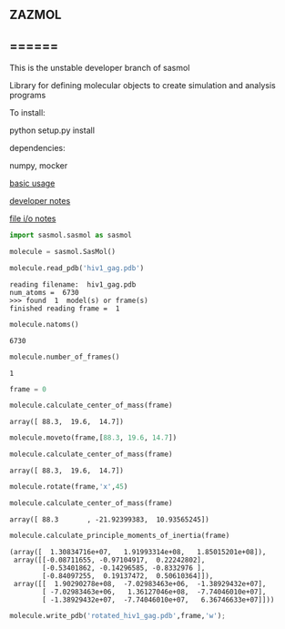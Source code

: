 ## ZAZMOL
## ======

This is the unstable developer branch of sasmol

Library for defining molecular objects to create simulation and analysis programs

To install:

python setup.py install

dependencies:

numpy,
mocker

[basic usage](doc_files/basic_usage.md)

[developer notes](development_tools/notes.md)

[file i/o notes](development_tools/file_io_experiments.md)



```python
import sasmol.sasmol as sasmol
```


```python
molecule = sasmol.SasMol()
```


```python
molecule.read_pdb('hiv1_gag.pdb')
```

    reading filename:  hiv1_gag.pdb
    num_atoms =  6730
    >>> found  1  model(s) or frame(s)
    finished reading frame =  1



```python
molecule.natoms()
```




    6730




```python
molecule.number_of_frames()
```




    1




```python
frame = 0
```


```python
molecule.calculate_center_of_mass(frame)
```




    array([ 88.3,  19.6,  14.7])




```python
molecule.moveto(frame,[88.3, 19.6, 14.7])
```


```python
molecule.calculate_center_of_mass(frame)
```




    array([ 88.3,  19.6,  14.7])




```python
molecule.rotate(frame,'x',45)
```


```python
molecule.calculate_center_of_mass(frame)
```




    array([ 88.3       , -21.92399383,  10.93565245])




```python
molecule.calculate_principle_moments_of_inertia(frame)
```




    (array([  1.30834716e+07,   1.91993314e+08,   1.85015201e+08]),
     array([[-0.08711655, -0.97104917,  0.22242802],
            [-0.53401862, -0.14296585, -0.8332976 ],
            [-0.84097255,  0.19137472,  0.50610364]]),
     array([[  1.90290278e+08,  -7.02983463e+06,  -1.38929432e+07],
            [ -7.02983463e+06,   1.36127046e+08,  -7.74046010e+07],
            [ -1.38929432e+07,  -7.74046010e+07,   6.36746633e+07]]))




```python
molecule.write_pdb('rotated_hiv1_gag.pdb',frame,'w');
```
